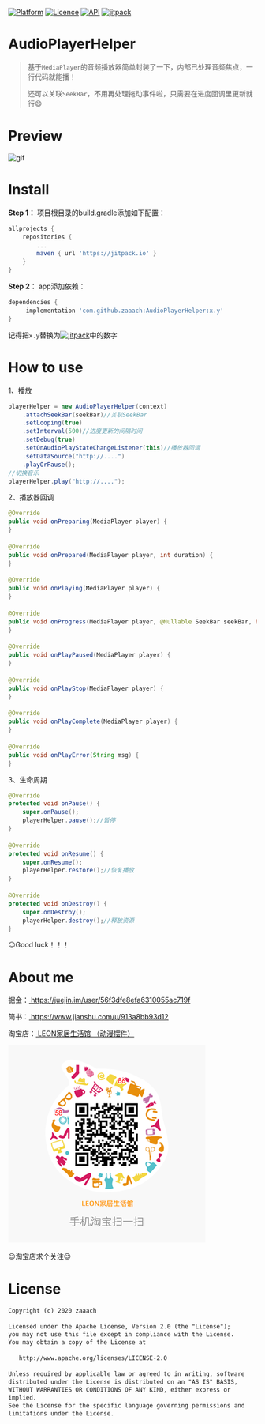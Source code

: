 [![Platform](https://img.shields.io/badge/platform-android-green.svg)](https://developer.android.google.cn) [![Licence](https://img.shields.io/badge/Licence-Apache2-blue.svg)](http://www.apache.org/licenses/LICENSE-2.0) [![API](https://img.shields.io/badge/API-19%2B-brightgreen.svg?style=flat)](https://android-arsenal.com/api?level=19) [![jitpack](https://jitpack.io/v/zaaach/AudioPlayerHelper.svg)](https://jitpack.io/#zaaach/AudioPlayerHelper)

# AudioPlayerHelper

> 基于`MediaPlayer`的音频播放器简单封装了一下，内部已处理音频焦点，一行代码就能播！
>
> 还可以关联`SeekBar`，不用再处理拖动事件啦，只需要在进度回调里更新就行:smile:

# Preview
![gif](https://raw.githubusercontent.com/zaaach/AudioPlayerHelper/master/arts/audio_player.gif)

# Install

**Step 1：** 项目根目录的build.gradle添加如下配置：

```groovy
allprojects {
	repositories {
		...
		maven { url 'https://jitpack.io' }
	}
}
```

**Step 2：** app添加依赖：

```groovy
dependencies {
	 implementation 'com.github.zaaach:AudioPlayerHelper:x.y'
}
```

记得把`x.y`替换为[![jitpack](https://jitpack.io/v/zaaach/AudioPlayerHelper.svg)](https://jitpack.io/#zaaach/AudioPlayerHelper)中的数字

# How to use

1、播放

```java
playerHelper = new AudioPlayerHelper(context)
    .attachSeekBar(seekBar)//关联SeekBar
    .setLooping(true)
    .setInterval(500)//进度更新的间隔时间
    .setDebug(true)
    .setOnAudioPlayStateChangeListener(this)//播放器回调
    .setDataSource("http://....")
    .playOrPause();
//切换音乐
playerHelper.play("http://....");
```

2、播放器回调

```java
@Override
public void onPreparing(MediaPlayer player) {  
}

@Override
public void onPrepared(MediaPlayer player, int duration) {
}

@Override
public void onPlaying(MediaPlayer player) {
}

@Override
public void onProgress(MediaPlayer player, @Nullable SeekBar seekBar, boolean isDragging, int progress, int duration) {
}

@Override
public void onPlayPaused(MediaPlayer player) {
}

@Override
public void onPlayStop(MediaPlayer player) {
}

@Override
public void onPlayComplete(MediaPlayer player) {
}

@Override
public void onPlayError(String msg) {
}
```

3、生命周期

```java
@Override
protected void onPause() {
    super.onPause();
    playerHelper.pause();//暂停
}

@Override
protected void onResume() {
    super.onResume();
    playerHelper.restore();//恢复播放
}

@Override
protected void onDestroy() {
    super.onDestroy();
    playerHelper.destroy();//释放资源
}
```

:wink:Good luck！！！

# About me

掘金：[ https://juejin.im/user/56f3dfe8efa6310055ac719f ](https://juejin.im/user/56f3dfe8efa6310055ac719f)

简书：[ https://www.jianshu.com/u/913a8bb93d12 ](https://www.jianshu.com/u/913a8bb93d12)

淘宝店：[ LEON家居生活馆 （动漫摆件）]( https://shop238932691.taobao.com)

![LEON](https://raw.githubusercontent.com/zaaach/imgbed/master/arts/leon_shop_qrcode.png)

:wink:淘宝店求个关注:wink:

# License

```
Copyright (c) 2020 zaaach

Licensed under the Apache License, Version 2.0 (the "License");
you may not use this file except in compliance with the License.
You may obtain a copy of the License at

   http://www.apache.org/licenses/LICENSE-2.0

Unless required by applicable law or agreed to in writing, software
distributed under the License is distributed on an "AS IS" BASIS,
WITHOUT WARRANTIES OR CONDITIONS OF ANY KIND, either express or implied.
See the License for the specific language governing permissions and
limitations under the License.
```